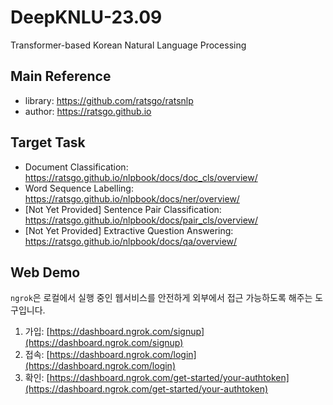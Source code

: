 # DeepKNLU-23.09
Transformer-based Korean Natural Language Processing

## Main Reference
  - library: https://github.com/ratsgo/ratsnlp
  - author: https://ratsgo.github.io

## Target Task
  - Document Classification: https://ratsgo.github.io/nlpbook/docs/doc_cls/overview/
  - Word Sequence Labelling: https://ratsgo.github.io/nlpbook/docs/ner/overview/
  - [Not Yet Provided] Sentence Pair Classification: https://ratsgo.github.io/nlpbook/docs/pair_cls/overview/
  - [Not Yet Provided] Extractive Question Answering: https://ratsgo.github.io/nlpbook/docs/qa/overview/

## Web Demo
  `ngrok`은 로컬에서 실행 중인 웹서비스를 안전하게 외부에서 접근 가능하도록 해주는 도구입니다.
  1. 가입: [https://dashboard.ngrok.com/signup](https://dashboard.ngrok.com/signup)
  2. 접속: [https://dashboard.ngrok.com/login](https://dashboard.ngrok.com/login)
  3. 확인: [https://dashboard.ngrok.com/get-started/your-authtoken](https://dashboard.ngrok.com/get-started/your-authtoken)
